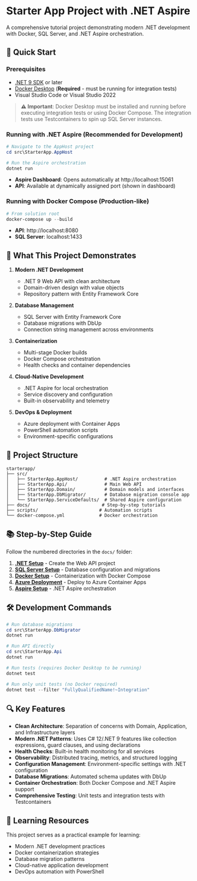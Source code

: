 # Starter App Project with .NET Aspire

A comprehensive tutorial project demonstrating modern .NET development with Docker, SQL Server, and .NET Aspire orchestration.

## 🚀 Quick Start

### Prerequisites
- [.NET 9 SDK](https://dotnet.microsoft.com/download/dotnet/9.0) or later
- [Docker Desktop](https://www.docker.com/products/docker-desktop) (**Required** - must be running for integration tests)
- Visual Studio Code or Visual Studio 2022

> **⚠️ Important**: Docker Desktop must be installed and running before executing integration tests or using Docker Compose. The integration tests use Testcontainers to spin up SQL Server instances.

### Running with .NET Aspire (Recommended for Development)
```powershell
# Navigate to the AppHost project
cd src\StarterApp.AppHost

# Run the Aspire orchestration
dotnet run
```
- **Aspire Dashboard**: Opens automatically at http://localhost:15061
- **API**: Available at dynamically assigned port (shown in dashboard)

### Running with Docker Compose (Production-like)
```powershell
# From solution root
docker-compose up --build
```
- **API**: http://localhost:8080
- **SQL Server**: localhost:1433

## 🎯 What This Project Demonstrates

1. **Modern .NET Development**
   - .NET 9 Web API with clean architecture
   - Domain-driven design with value objects
   - Repository pattern with Entity Framework Core

2. **Database Management**
   - SQL Server with Entity Framework Core
   - Database migrations with DbUp
   - Connection string management across environments

3. **Containerization**
   - Multi-stage Docker builds
   - Docker Compose orchestration
   - Health checks and container dependencies

4. **Cloud-Native Development**
   - .NET Aspire for local orchestration
   - Service discovery and configuration
   - Built-in observability and telemetry

5. **DevOps & Deployment**
   - Azure deployment with Container Apps
   - PowerShell automation scripts
   - Environment-specific configurations

## 📁 Project Structure

```
starterapp/
├── src/
│   ├── StarterApp.AppHost/          # .NET Aspire orchestration
│   ├── StarterApp.Api/              # Main Web API
│   ├── StarterApp.Domain/           # Domain models and interfaces
│   ├── StarterApp.DbMigrator/       # Database migration console app
│   └── StarterApp.ServiceDefaults/  # Shared Aspire configuration
├── docs/                           # Step-by-step tutorials
├── scripts/                       # Automation scripts
└── docker-compose.yml             # Docker orchestration
```

## 📚 Step-by-Step Guide

Follow the numbered directories in the `docs/` folder:

1. **[.NET Setup](docs/01-dotnet-setup/README.md)** - Create the Web API project
2. **[SQL Server Setup](docs/02-sql-server-setup/README.md)** - Database configuration and migrations
3. **[Docker Setup](docs/03-docker-setup/README.md)** - Containerization with Docker Compose
4. **[Azure Deployment](docs/04-azure-deployment/README.md)** - Deploy to Azure Container Apps
5. **[Aspire Setup](docs/05-aspire-setup/README.md)** - .NET Aspire orchestration

## 🛠️ Development Commands

```powershell
# Run database migrations
cd src\StarterApp.DbMigrator
dotnet run

# Run API directly
cd src\StarterApp.Api
dotnet run

# Run tests (requires Docker Desktop to be running)
dotnet test

# Run only unit tests (no Docker required)
dotnet test --filter "FullyQualifiedName!~Integration"
```

## 🔍 Key Features

- **Clean Architecture**: Separation of concerns with Domain, Application, and Infrastructure layers
- **Modern .NET Patterns**: Uses C# 12/.NET 9 features like collection expressions, guard clauses, and using declarations
- **Health Checks**: Built-in health monitoring for all services
- **Observability**: Distributed tracing, metrics, and structured logging
- **Configuration Management**: Environment-specific settings with .NET configuration
- **Database Migrations**: Automated schema updates with DbUp
- **Container Orchestration**: Both Docker Compose and .NET Aspire support
- **Comprehensive Testing**: Unit tests and integration tests with Testcontainers

## 📖 Learning Resources

This project serves as a practical example for learning:
- Modern .NET development practices
- Docker containerization strategies
- Database migration patterns
- Cloud-native application development
- DevOps automation with PowerShell